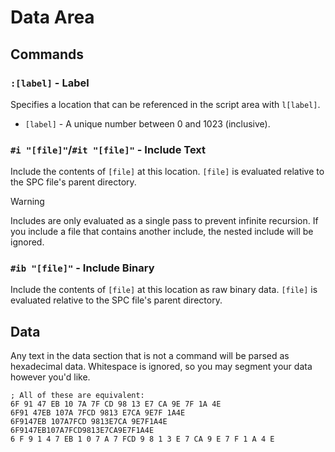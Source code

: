 Data Area
=========

Commands
--------

### `:[label]` - Label
Specifies a location that can be referenced in the script area with `l[label]`.
- `[label]` - A unique number between 0 and 1023 (inclusive).

### `#i "[file]"`/`#it "[file]"` - Include Text
Include the contents of `[file]` at this location.
`[file]` is evaluated relative to the SPC file's parent directory.

> [!WARNING]  
> Includes are only evaluated as a single pass to prevent infinite recursion.
> If you include a file that contains another include, the nested include will
> be ignored.

### `#ib "[file]"` - Include Binary
Include the contents of `[file]` at this location as raw binary data.
`[file]` is evaluated relative to the SPC file's parent directory.

Data
----

Any text in the data section that is not a command will be parsed as hexadecimal
data. Whitespace is ignored, so you may segment your data however you'd like.

```
; All of these are equivalent:
6F 91 47 EB 10 7A 7F CD 98 13 E7 CA 9E 7F 1A 4E
6F91 47EB 107A 7FCD 9813 E7CA 9E7F 1A4E
6F9147EB 107A7FCD 9813E7CA 9E7F1A4E
6F9147EB107A7FCD9813E7CA9E7F1A4E
6 F 9 1 4 7 EB 1 0 7 A 7 FCD 9 8 1 3 E 7 CA 9 E 7 F 1 A 4 E
```
